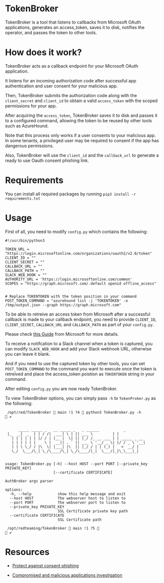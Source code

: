 # TokenBroker

TokenBroker is a tool that listens to callbacks from Microsoft OAuth applications, generates an access_token, saves it to disk, notifies the operator, and passes the token to other tools.

# How does it work?

TokenBroker acts as a callback endpoint for your Microsoft OAuth application.

It listens for an incoming authorization code after successful app authentication and user consent for your malicious app.

Then, TokenBroker submits the authorization code along with the `client_secret` and `client_id` to obtain a valid `access_token` with the scoped permissions for your app.

After acquiring the `access_token`, TokenBroker saves it to disk and passes it to a configured command, allowing the token to be reused by other tools such as AzureHound.

Note that this process only works if a user consents to your malicious app. In some tenants, a privileged user may be required to consent if the app has dangerous permissions.

Also, TokenBroker will use the `client_id` and the `callback_url` to generate a ready to use Oauth consent phishing link.

# Requirements

You can install all required packages by running `pip3 install -r requirements.txt`

# Usage

First of all, you need to modify `config.py` which contains the following:

```
#!/usr/bin/python3

TOKEN_URL = "https://login.microsoftonline.com/organizations/oauth2/v2.0/token"
CLIENT_ID = ""
CLIENT_SECRET = ""
CALLBACK_URL = ""
CALLBACK_PATH = ""
SLACK_WEB_HOOK = ""
AUTHORITY_URL = 'https://login.microsoftonline.com/common'
SCOPES = "https://graph.microsoft.com/.default openid offline_access"


# Replace TOKENTOKEN with the token position in your command
POST_TOKEN_COMMAND = "azurehound list -j 'TOKENTOKEN' -o /tmp/output.json --graph https://graph.microsoft.com"
```


To be able to retreive an access token from Microsoft after a successful callback is made to your callback endpoint, you need to provide `CLIENT_ID`, `CLIENT_SECRET`, `CALLBACK_URL` and `CALLBACK_PATH` as part of your `config.py`.

Please check [this Guide](https://learn.microsoft.com/en-us/entra/identity-platform/quickstart-register-app) from Microsoft for more details.

To receive a notifcation to a Slack channel when a token is captured, you can modify `SLACK_WEB_HOOK` and add your Slack webhook URL, otherwise you can leave it blank.

And if you need to use the captured token by other tools, you can set `POST_TOKEN_COMMAND` to the command you want to execute once the token is retreived and place the access_token poistion as `TOKENTOKEN` string in your command.

After editing `config.py` you are now ready TokenBroker.

To view TokenBroker options, you can simply pass `-h` to `TokenProker.py` as the following:

```
 /opt/red/TokenBroker  main !1 ?4  python3 TokenBroker.py -h              ✔ 

    
      _____ _____ _   __ _____ _   _ ______           _             
 |_   _|  _  | | / /|  ___| \ | || ___ \         | |            
   | | | | | | |/ / | |__ |  \| || |_/ /_ __ ___ | | _____ _ __ 
   | | | | | |    \ |  __|| . ` || ___ \ '__/ _ \| |/ / _ \ '__|
   | | \ \_/ / |\  \| |___| |\  || |_/ / | | (_) |   <  __/ |   
   \_/  \___/\_| \_/\____/\_| \_/\____/|_|  \___/|_|\_\___|_|   
                                                             
    
usage: TokenBroker.py [-h] --host HOST --port PORT [--private_key PRIVATE_KEY]
                      [--certificate CERTIFICATE]

AuthBroker args parser

options:
  -h, --help            show this help message and exit
  --host HOST           The webserver host to listen to
  --port PORT           The webserver port to listen to
  --private_key PRIVATE_KEY
                        SSL Certificate private key path
  --certificate CERTIFICATE
                        SSL Certificate path

 /opt/redteaming/TokenBroker  main !1 ?5                                                                                                                  ✔ 
```

# Resources

* [Protect against consent phishing](https://learn.microsoft.com/en-us/entra/identity/enterprise-apps/protect-against-consent-phishing)

* [Compromised and malicious applications investigation](https://learn.microsoft.com/en-us/security/operations/incident-response-playbook-compromised-malicious-app)